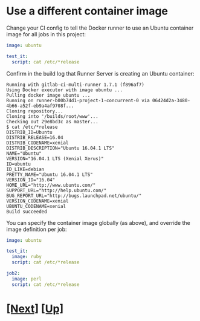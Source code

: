 # Use a different container image

Change your CI config to tell the Docker runner to use an Ubuntu container image for all jobs in this project:

```yaml
image: ubuntu

test_it:
  script: cat /etc/*release
```

Confirm in the build log that Runner Server is creating an Ubuntu container:

```
Running with gitlab-ci-multi-runner 1.7.1 (f896af7)
Using Docker executor with image ubuntu ...
Pulling docker image ubuntu ...
Running on runner-b00b74d1-project-1-concurrent-0 via 06424d2a-3480-4b66-a52f-eb9a4af9708f...
Cloning repository...
Cloning into '/builds/root/www'...
Checking out 29e8bd3c as master...
$ cat /etc/*release
DISTRIB_ID=Ubuntu
DISTRIB_RELEASE=16.04
DISTRIB_CODENAME=xenial
DISTRIB_DESCRIPTION="Ubuntu 16.04.1 LTS"
NAME="Ubuntu"
VERSION="16.04.1 LTS (Xenial Xerus)"
ID=ubuntu
ID_LIKE=debian
PRETTY_NAME="Ubuntu 16.04.1 LTS"
VERSION_ID="16.04"
HOME_URL="http://www.ubuntu.com/"
SUPPORT_URL="http://help.ubuntu.com/"
BUG_REPORT_URL="http://bugs.launchpad.net/ubuntu/"
VERSION_CODENAME=xenial
UBUNTU_CODENAME=xenial
Build succeeded
```
You can specify the container image globally (as above), and override
the image definition per job:

```yaml
image: ubuntu

test_it:
  image: ruby
  script: cat /etc/*release

job2:
  image: perl
  script: cat /etc/*release

```

# [[Next]](01_80-runners-admin.md) [[Up]](README.md)
